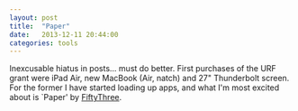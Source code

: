 ```yaml
---
layout: post
title:  "Paper"
date:   2013-12-11 20:44:00
categories: tools
---
```


Inexcusable hiatus in posts... must do better. First purchases of the URF
grant were iPad Air, new MacBook (Air, natch) and 27" Thunderbolt screen. For
the former I have started loading up apps, and what I'm most excited about is
`Paper' by [FiftyThree](http://www.fiftythree.com/paper).